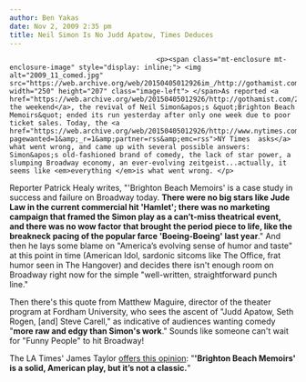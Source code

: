 ```yaml
---
author: Ben Yakas
date: Nov 2, 2009 2:35 pm
title: Neil Simon Is No Judd Apatow, Times Deduces
---
```


	
										<p><span class="mt-enclosure mt-enclosure-image" style="display: inline;"> <img alt="2009_11_comed.jpg" src="https://web.archive.org/web/20150405012926im_/http://gothamist.com/attachments/jen/2009_11_comed.jpg" width="250" height="207" class="image-left"> </span>As reported <a href="https://web.archive.org/web/20150405012926/http://gothamist.com/2009/10/31/neil_simon_revival_to_close_after_8.php">over the weekend</a>, the revival of Neil Simon&apos;s &quot;Brighton Beach Memoirs&quot; ended its run yesterday after only one week due to poor ticket sales. Today, the <a href="https://web.archive.org/web/20150405012926/http://www.nytimes.com/2009/11/02/theater/02simon.html?pagewanted=1&amp;_r=1&amp;partner=rss&amp;emc=rss">NY Times  asks</a> what went wrong, and came up with several possible answers: Simon&apos;s old-fashioned brand of comedy, the lack of star power, a slumping Broadway economy, an ever-evolving zeitgeist...actually, it seems like <em>everything </em>is what went wrong. </p>

<p>Reporter Patrick Healy writes, &quot;&apos;Brighton Beach Memoirs&apos; is a case study in success and failure on Broadway today. <strong>There were no big stars like Jude Law in the current commercial hit &apos;Hamlet&apos;; there was no marketing campaign that framed the Simon play as a can&#x2019;t-miss theatrical event, and there was no wow factor that brought the period piece to life, like the breakneck pacing of the popular farce &apos;Boeing-Boeing&apos; last year</strong>.&quot; And then he lays some blame on &quot;America&#x2019;s evolving sense of humor and taste&quot; at this point in time (American Idol, sardonic sitcoms like The Office, frat humor seen in The Hangover) and decides there isn&apos;t enough room on Broadway right now for the simple &quot;well-written, straightforward punch line.&quot; </p>

<p>Then there&apos;s this quote from Matthew Maguire, director of the theater program at Fordham University, who sees the ascent of &quot;Judd Apatow, Seth Rogen, [and] Steve Carell,&quot; as indicative of audiences wanting comedy &quot;<strong>more raw and edgy than Simon&apos;s work</strong>.&quot; Sounds like someone can&apos;t wait for &quot;Funny People&quot; to hit Broadway!  </p>

<p>The LA Times&apos; James Taylor <a href="https://web.archive.org/web/20150405012926/http://latimesblogs.latimes.com/culturemonster/2009/11/what-really-happened-with-brighton-beach-memoirs.html">offers this opinion</a>: &quot;<strong>&apos;Brighton Beach Memoirs&apos; is a solid, American play, but it&#x2019;s not a classic.</strong>&quot;</p>					
										
									
				